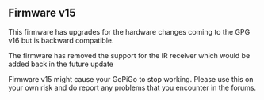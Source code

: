 ## Firmware v15

This firmware has upgrades for the hardware changes coming to the GPG v16 but is backward compatible. 

The firmware has removed the support for the IR receiver which would be added back in the future update

Firmware v15 might cause your GoPiGo to stop working. Please use this on your own risk and do report any problems that you encounter in the forums.
